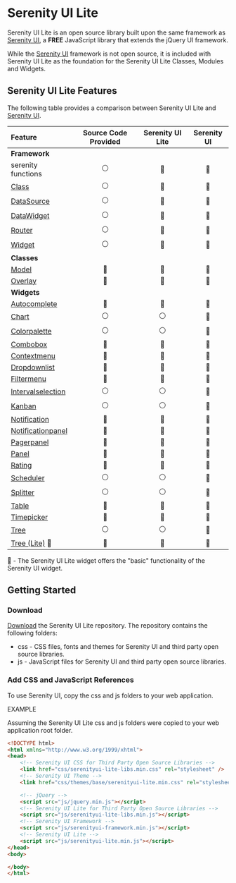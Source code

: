 # Serenity UI Lite
Serenity UI Lite is an open source library built upon the same framework as [Serenity UI](http://serenityui.com), a **FREE** JavaScript library that extends the jQuery UI framework.

While the [Serenity UI](http://serenityui.com) framework is not open source, it is included with Serenity UI Lite as the foundation for the Serenity UI Lite Classes, Modules and Widgets.

## Serenity UI Lite Features
The following table provides a comparison between Serenity UI Lite and [Serenity UI](http://serenityui.com).

| Feature | Source Code Provided | Serenity UI Lite | Serenity UI |
| :-------- | :-----------: | :----------------: | :-----------: |
| **Framework** |
| serenity functions | :white_circle: | :large_blue_circle: | :large_blue_circle: |
| [Class](http://serenityui.com/Widgets/Documentation/Class) | :white_circle: | :large_blue_circle: | :large_blue_circle: |
| [DataSource](http://serenityui.com/Widgets/Demos/datasource/basic) | :white_circle: | :large_blue_circle: | :large_blue_circle: |
| [DataWidget](http://serenityui.com/Widgets/Documentation/datawidget) | :white_circle: | :large_blue_circle: | :large_blue_circle: |
| [Router](http://serenityui.com/Widgets/Demos/router/basic) | :white_circle: | :large_blue_circle: | :large_blue_circle: |
| [Widget](http://serenityui.com/Widgets/Documentation/widget) | :white_circle: | :large_blue_circle: | :large_blue_circle: |
| **Classes** |
| [Model](http://serenityui.com/Widgets/Demos/model/basic) | :large_blue_circle: | :large_blue_circle: | :large_blue_circle: |
| [Overlay](http://serenityui.com/Widgets/Demos/overlay/basic) | :large_blue_circle: | :large_blue_circle: | :large_blue_circle: |
| **Widgets** |
| [Autocomplete](http://serenityui.com/Widgets/Demos/autocomplete/basic) | :large_blue_circle: | :large_blue_circle: | :large_blue_circle: |
| [Chart](http://serenityui.com/Widgets/Demos/chart/barbasic) | :white_circle: | :white_circle: | :large_blue_circle: |
| [Colorpalette](http://serenityui.com/Widgets/Demos/colorpalette/basic) | :white_circle: | :white_circle: | :large_blue_circle: |
| [Combobox](http://serenityui.com/Widgets/Demos/combobox/basic) | :large_blue_circle: | :large_blue_circle: | :large_blue_circle: |
| [Contextmenu](http://serenityui.com/Widgets/Demos/contextmenu/basic) | :large_blue_circle: | :large_blue_circle: | :large_blue_circle: |
| [Dropdownlist](http://serenityui.com/Widgets/Demos/dropdownlist/basic) | :large_blue_circle: | :large_blue_circle: | :large_blue_circle: |
| [Filtermenu](http://serenityui.com/Widgets/Demos/table/filter) | :large_blue_circle: | :large_blue_circle: | :large_blue_circle: |
| [Intervalselection](http://serenityui.com/Widgets/Demos/intervalselection/basic) | :white_circle: | :white_circle: | :large_blue_circle: |
| [Kanban](http://serenityui.com/Widgets/Demos/kanban/basic) | :white_circle: | :white_circle: | :large_blue_circle: |
| [Notification](http://serenityui.com/Widgets/Demos/notification/basic) | :large_blue_circle: | :large_blue_circle: | :large_blue_circle: |
| [Notificationpanel](http://serenityui.com/Widgets/Demos/notification/basic) | :large_blue_circle: | :large_blue_circle: | :large_blue_circle: |
| [Pagerpanel](http://serenityui.com/Widgets/Demos/table/page) | :large_blue_circle: | :large_blue_circle: | :large_blue_circle: |
| [Panel](http://serenityui.com/Widgets/Demos/panel/basic) | :large_blue_circle: | :large_blue_circle: | :large_blue_circle: |
| [Rating](http://serenityui.com/Widgets/Demos/rating/basic) | :large_blue_circle: | :large_blue_circle: | :large_blue_circle: |
| [Scheduler](http://serenityui.com/Widgets/Demos/scheduler/basic) | :white_circle: | :white_circle: | :large_blue_circle: |
| [Splitter](http://serenityui.com/Widgets/Demos/splitter/basic) | :white_circle: | :white_circle: | :large_blue_circle: |
| [Table](http://serenityui.com/Widgets/Demos/table/basic) | :large_blue_circle: | :large_blue_circle: | :large_blue_circle: |
| [Timepicker](http://serenityui.com/Widgets/Demos/timepicker/basic) | :large_blue_circle: | :large_blue_circle: | :large_blue_circle: |
| [Tree](http://serenityui.com/Widgets/Demos/tree/basic) | :white_circle: | :white_circle: | :large_blue_circle: |
| [Tree (Lite)](http://serenityui.com/Widgets/Demos/tree/basic) :small_red_triangle: | :large_blue_circle: | :large_blue_circle: | :large_blue_circle: |

:small_red_triangle: - The Serenity UI Lite widget offers the "basic" functionality of the Serenity UI widget.

## Getting Started
### Download
[Download](https://github.com/serenityui/serenityui-lite/archive/master.zip) the Serenity UI Lite repository. The repository contains the following folders:
- css - CSS files, fonts and themes for Serenity UI and third party open source libraries.
- js - JavaScript files for Serenity UI and third party open source libraries.

### Add CSS and JavaScript References
To use Serenity UI, copy the css and js folders to your web application.

EXAMPLE

Assuming the Serenity UI Lite css and js folders were copied to your web application root folder.

```html
<!DOCTYPE html>
<html xmlns="http://www.w3.org/1999/xhtml">
<head>
    <!-- Serenity UI CSS for Third Party Open Source Libraries -->
    <link href="css/serenityui-lite-libs.min.css" rel="stylesheet" />
    <!-- Serenity UI Theme -->
    <link href="css/themes/base/serenityui-lite.min.css" rel="stylesheet" />

    <!-- jQuery -->
    <script src="js/jquery.min.js"></script>
    <!-- Serenity UI Lite for Third Party Open Source Libraries -->
    <script src="js/serenityui-lite-libs.min.js"></script>
    <!-- Serenity UI Framework -->
    <script src="js/serenityui-framework.min.js"></script>
    <!-- Serenity UI Lite -->
    <script src="js/serenityui-lite.min.js"></script>
</head>
<body>

</body>
</html>
```


[//]: https://www.webpagefx.com/tools/emoji-cheat-sheet/
[//]: https://help.github.com/categories/writing-on-github/
[//]: https://github.com/adam-p/markdown-here/wiki/Markdown-Cheatsheet
